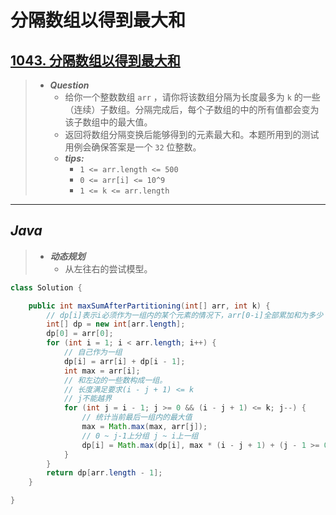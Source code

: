 # 分隔数组以得到最大和

## [1043. 分隔数组以得到最大和](https://leetcode.cn/problems/partition-array-for-maximum-sum/)

> - ***Question***
>   - 给你一个整数数组 `arr` ，请你将该数组分隔为长度最多为 `k` 的一些（连续）子数组。分隔完成后，每个子数组的中的所有值都会变为该子数组中的最大值。
>   - 返回将数组分隔变换后能够得到的元素最大和。本题所用到的测试用例会确保答案是一个 `32` 位整数。
>   - ***tips:***
>     - `1 <= arr.length <= 500`
>     - `0 <= arr[i] <= 10^9`
>     - `1 <= k <= arr.length`

---

## *Java*

> - ***动态规划***
>   - 从左往右的尝试模型。

```java
class Solution {

    public int maxSumAfterPartitioning(int[] arr, int k) {
        // dp[i]表示i必须作为一组内的某个元素的情况下，arr[0-i]全部累加和为多少
        int[] dp = new int[arr.length];
        dp[0] = arr[0];
        for (int i = 1; i < arr.length; i++) {
            // 自己作为一组
            dp[i] = arr[i] + dp[i - 1];
            int max = arr[i];
            // 和左边的一些数构成一组。
            // 长度满足要求(i - j + 1) <= k
            // j不能越界
            for (int j = i - 1; j >= 0 && (i - j + 1) <= k; j--) {
                // 统计当前最后一组内的最大值
                max = Math.max(max, arr[j]);
                // 0 ~ j-1上分组 j ~ i上一组
                dp[i] = Math.max(dp[i], max * (i - j + 1) + (j - 1 >= 0 ? dp[j - 1] : 0));
            }
        }
        return dp[arr.length - 1];
    }

}
```
